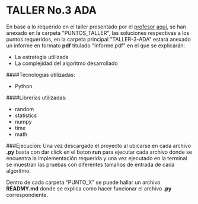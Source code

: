 # TALLER No.3 ADA

En base a lo requerido en el taller presentado por el [profesor](https://github.com/cardel "profesor") [aquí](https://www.youtube.com/watch?v=F0dwpOQyaao&list=PLi3X2PHYk7zS4e61wu1uir6_nkH2EfiBC&index=55 "aquí"), se han anexado en la carpeta "PUNTOS_TALLER", las soluciones respectivas a los puntos requeridos, en la carpeta principal "TALLER-3-ADA" estará anexado un informe en formato **pdf** titulado "Informe.pdf" en el que se explicarán:
- La estrategia utilizada
- La complejidad del algoritmo desarrollado

####Tecnologías utilizadas:
- Python

####Librerías utilizadas:
- random
- statistics
- numpy
- time
- math

###Ejecución:
Una vez descargado el proyecto al ubicarse en cada archivo **.py** basta con dar click en el boton **run** para ejecutar cada archivo donde se encuentra la implementación requerida y una vez ejecutado en la terminal se muestran las pruebas con diferentes tamaños de entrada de cada algoritmo.

Dentro de cada carpeta "PUNTO_X" se puede hallar un archivo **READMY.md** donde se explica como hacer funcionar el archivo **.py** correspondiente.
